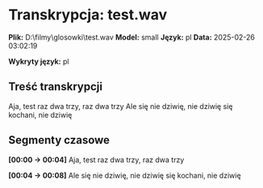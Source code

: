 # Transkrypcja: test.wav

**Plik:** D:\filmy\glosowki\test.wav
**Model:** small
**Język:** pl
**Data:** 2025-02-26 03:02:19

**Wykryty język:** pl

## Treść transkrypcji

Aja, test raz dwa trzy, raz dwa trzy Ale się nie dziwię, nie dziwię się kochani, nie dziwię

## Segmenty czasowe

**[00:00 -> 00:04]** Aja, test raz dwa trzy, raz dwa trzy

**[00:04 -> 00:08]** Ale się nie dziwię, nie dziwię się kochani, nie dziwię

